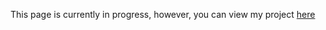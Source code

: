 This page is currently in progress, however, you can view my project [here](jwernethumd.github.io/custom-chess/)
